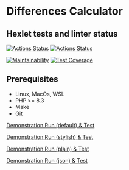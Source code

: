 # Differences Calculator

## Hexlet tests and linter status

[![Actions Status](https://github.com/Akorsikov/php-project-48/actions/workflows/hexlet-check.yml/badge.svg)](https://github.com/Akorsikov/php-project-48/actions)
[![Actions Status](https://github.com/Akorsikov/php-project-48/actions/workflows/project-check.yml/badge.svg)](https://github.com/Akorsikov/php-project-48/actions)

[![Maintainability](https://api.codeclimate.com/v1/badges/a8c60bf54ff88c4b0629/maintainability)](https://codeclimate.com/github/Akorsikov/php-project-48/maintainability)
[![Test Coverage](https://api.codeclimate.com/v1/badges/a8c60bf54ff88c4b0629/test_coverage)](https://codeclimate.com/github/Akorsikov/php-project-48/test_coverage)

## Prerequisites

- Linux, MacOs, WSL
- PHP >= 8.3
- Make
- Git

[Demonstration Run (default) & Test](https://asciinema.org/a/BvJc19bna7sTw1zyvLr2bCzDR)

[Demonstration Run (stylish) & Test](https://asciinema.org/a/AXReEKCiTCFb87x1OaSiLENvB)

[Demonstration Run (plain) & Test](https://asciinema.org/a/nR1E8tqHoHgIQi01RRfptaQOV)

[Demonstration Run (json) & Test](https://asciinema.org/a/im76F3uwqTnizTF2HJM5DDzOL)
